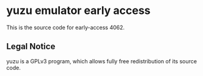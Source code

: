 yuzu emulator early access
=============

This is the source code for early-access 4062.

## Legal Notice

yuzu is a GPLv3 program, which allows fully free redistribution of its source code.
